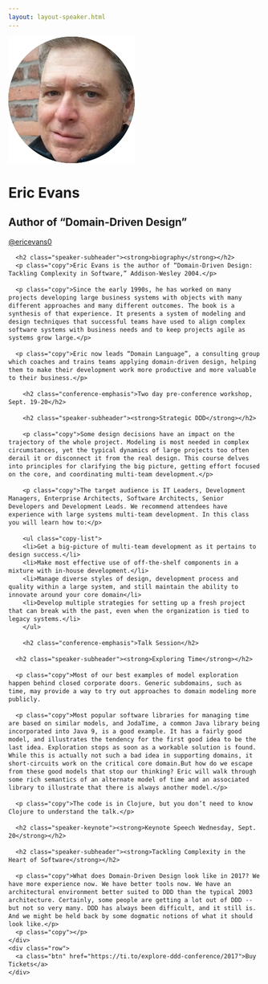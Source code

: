 ```yaml
---
layout: layout-speaker.html
---
```


<div class="container section featured-speaker">
  <div class="row">
    <div class="col-xs-12 col-sm-2 img-container">
      <img class="speaker-page-img" src="../img/speakers/Eric-Evans-ON.png" />
      </div>
    <div class="col-xs-12 col-sm-10 copy-container">
      <h1 class="speaker-header">Eric Evans</h1>
      <h2 class="speaker-subtitle">Author of “Domain-Driven Design”</h2>
      <p class="copy"><a class="speaker-handle" href="https://twitter.com/ericevans0" target="_blank">@ericevans0</a></p>

      <h2 class="speaker-subheader"><strong>biography</strong></h2>
      <p class="copy">Eric Evans is the author of “Domain-Driven Design: Tackling Complexity in Software,” Addison-Wesley 2004.</p>

      <p class="copy">Since the early 1990s, he has worked on many projects developing large business systems with objects with many different approaches and many different outcomes. The book is a synthesis of that experience. It presents a system of modeling and design techniques that successful teams have used to align complex software systems with business needs and to keep projects agile as systems grow large.</p>

      <p class="copy">Eric now leads “Domain Language”, a consulting group which coaches and trains teams applying domain-driven design, helping them to make their development work more productive and more valuable to their business.</p>

        <h2 class="conference-emphasis">Two day pre-conference workshop, Sept. 19-20</h2>

        <h2 class="speaker-subheader"><strong>Strategic DDD</strong></h2>

        <p class="copy">Some design decisions have an impact on the trajectory of the whole project. Modeling is most needed in complex circumstances, yet the typical dynamics of large projects too often derail it or disconnect it from the real design. This course delves into principles for clarifying the big picture, getting effort focused on the core, and coordinating multi-team development.</p>

        <p class="copy">The target audience is IT Leaders, Development Managers, Enterprise Architects, Software Architects, Senior Developers and Development Leads. We recommend attendees have experience with large systems multi-team development. In this class you will learn how to:</p>

        <ul class="copy-list">
        <li>Get a big-picture of multi-team development as it pertains to design success.</li>
        <li>Make most effective use of off-the-shelf components in a mixture with in-house development.</li>
        <li>Manage diverse styles of design, development process and quality within a large system, and still maintain the ability to innovate around your core domain</li>
        <li>Develop multiple strategies for setting up a fresh project that can break with the past, even when the organization is tied to legacy systems.</li>
        </ul>

        <h2 class="conference-emphasis">Talk Session</h2>

      <h2 class="speaker-subheader"><strong>Exploring Time</strong></h2>

      <p class="copy">Most of our best examples of model exploration happen behind closed corporate doors. Generic subdomains, such as time, may provide a way to try out approaches to domain modeling more publicly.

      <p class="copy">Most popular software libraries for managing time are based on similar models, and JodaTime, a common Java library being incorporated into Java 9, is a good example. It has a fairly good model, and illustrates the tendency for the first good idea to be the last idea. Exploration stops as soon as a workable solution is found. While this is actually not such a bad idea in supporting domains, it short-circuits work on the critical core domain.But how do we escape from these good models that stop our thinking? Eric will walk through some rich semantics of an alternate model of time and an associated library to illustrate that there is always another model.</p>

      <p class="copy">The code is in Clojure, but you don’t need to know Clojure to understand the talk.</p>

      <h2 class="speaker-keynote"><strong>Keynote Speech Wednesday, Sept. 20</strong></h2>

      <h2 class="speaker-subheader"><strong>Tackling Complexity in the Heart of Software</strong></h2>

      <p class="copy">What does Domain-Driven Design look like in 2017? We have more experience now. We have better tools now. We have an architectural environment better suited to DDD than the typical 2003 architecture. Certainly, some people are getting a lot out of DDD -- but not so very many. DDD has always been difficult, and it still is. And we might be held back by some dogmatic notions of what it should look like.</p>
      <p class="copy"></p>
    </div>
    <div class="row">
      <a class="btn" href="https://ti.to/explore-ddd-conference/2017">Buy Tickets</a>
    </div>
</div>
</div>
